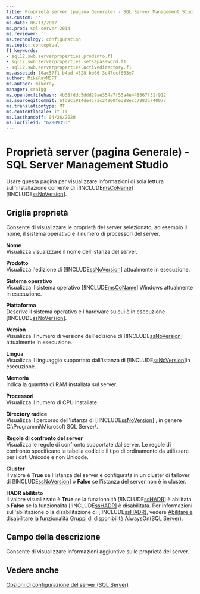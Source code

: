 ```yaml
---
title: Proprietà server (pagina Generale) - SQL Server Management Studio | Microsoft Docs
ms.custom: ''
ms.date: 06/13/2017
ms.prod: sql-server-2014
ms.reviewer: ''
ms.technology: configuration
ms.topic: conceptual
f1_keywords:
- sql12.swb.serverproperties.prodinfo.f1
- sql12.swb.serverproperties.setsapassword.f1
- sql12.swb.serverproperties.activedirectory.f1
ms.assetid: 10ac57f1-b4bd-4528-bb66-3e47ccf663e7
author: MikeRayMSFT
ms.author: mikeray
manager: craigg
ms.openlocfilehash: 4b38fddc5ddd29ae354a7f53a4e448867f31f912
ms.sourcegitcommit: 6fd8c1914de4c7ac24900fe388ecc7883c740077
ms.translationtype: MT
ms.contentlocale: it-IT
ms.lasthandoff: 04/26/2020
ms.locfileid: "62809353"
---
```

# <a name="server-properties-general-page---sql-server-management-studio"></a>Proprietà server (pagina Generale) - SQL Server Management Studio
  Usare questa pagina per visualizzare informazioni di sola lettura sull'installazione corrente di [!INCLUDE[msCoName](../../includes/msconame-md.md)] [!INCLUDE[ssNoVersion](../../includes/ssnoversion-md.md)].  
  
## <a name="property-grid"></a>Griglia proprietà  
 Consente di visualizzare le proprietà del server selezionato, ad esempio il nome, il sistema operativo e il numero di processori del server.  
  
 **Nome**  
 Visualizza visualizzare il nome dell'istanza del server.  
  
 **Prodotto**  
 Visualizza l'edizione di [!INCLUDE[ssNoVersion](../../includes/ssnoversion-md.md)] attualmente in esecuzione.  
  
 **Sistema operativo**  
 Visualizza il sistema operativo [!INCLUDE[msCoName](../../includes/msconame-md.md)] Windows attualmente in esecuzione.  
  
 **Piattaforma**  
 Descrive il sistema operativo e l'hardware su cui è in esecuzione [!INCLUDE[ssNoVersion](../../includes/ssnoversion-md.md)].  
  
 **Version**  
 Visualizza il numero di versione dell'edizione di [!INCLUDE[ssNoVersion](../../includes/ssnoversion-md.md)] attualmente in esecuzione.  
  
 **Lingua**  
 Visualizza il linguaggio supportato dall'istanza di [!INCLUDE[ssNoVersion](../../includes/ssnoversion-md.md)]in esecuzione.  
  
 **Memoria**  
 Indica la quantità di RAM installata sul server.  
  
 **Processori**  
 Visualizza il numero di CPU installate.  
  
 **Directory radice**  
 Visualizza il percorso dell'istanza di [!INCLUDE[ssNoVersion](../../includes/ssnoversion-md.md)] , in genere C:\Programmi\Microsoft SQL Server\\.  
  
 **Regole di confronto del server**  
 Visualizza le regole di confronto supportate dal server. Le regole di confronto specificano la tabella codici e il tipo di ordinamento da utilizzare per i dati Unicode e non Unicode.  
  
 **Cluster**  
 Il valore è **True** se l'istanza del server è configurata in un cluster di failover di [!INCLUDE[ssNoVersion](../../includes/ssnoversion-md.md)] o **False** se l'istanza del server non è in cluster.  
  
 **HADR abilitato**  
 Il valore visualizzato è **True** se la funzionalità [!INCLUDE[ssHADR](../../includes/sshadr-md.md)] è abilitata o **False** se la funzionalità [!INCLUDE[ssHADR](../../includes/sshadr-md.md)] è disabilitata. Per informazioni sull'abilitazione o la disabilitazione di [!INCLUDE[ssHADR](../../includes/sshadr-md.md)], vedere [Abilitare e disabilitare la funzionalità Gruppi di disponibilità AlwaysOn&#40;SQL Server&#41;](../availability-groups/windows/enable-and-disable-always-on-availability-groups-sql-server.md).  
  
## <a name="description-field"></a>Campo della descrizione  
 Consente di visualizzare informazioni aggiuntive sulle proprietà del server.  
  
## <a name="see-also"></a>Vedere anche  
 [Opzioni di configurazione del server &#40;SQL Server&#41;](server-configuration-options-sql-server.md)  
  
  
